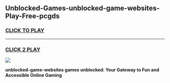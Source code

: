 
## Unblocked-Games-unblocked-game-websites-Play-Free-pcgds
<h3>
<a href="https://premium76.site?title=unblocked-game-websites&ref=17A">CLICK TO PLAY</a></h3>
<hr>

<h3>
<a href="https://premium76.site?title=unblocked-game-websites&ref=17A">CLICK 2 PLAY</a>
  
</h3>

<a href="https://premium76.site?title=unblocked-game-websites&ref=17A"><img src="https://clearcache.store/games.png"></a>


**unblocked-game-websites games unblocked: Your Gateway to Fun and Accessible Online Gaming**
